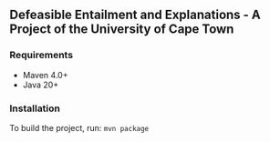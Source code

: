 ## Defeasible Entailment and Explanations - A Project of the University of Cape Town


### Requirements

- Maven 4.0+
- Java 20+

### Installation

To build the project, run:
```mvn package```
